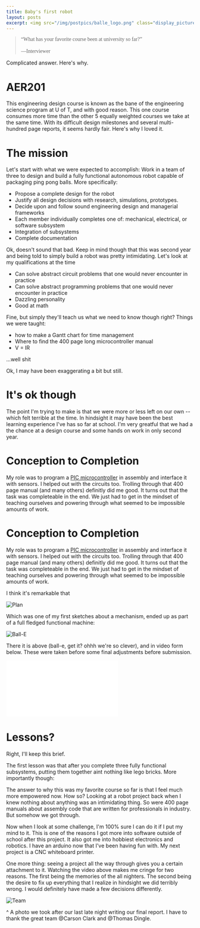 ```yaml
---
title: Baby's first robot
layout: posts
excerpt: <img src="/img/postpics/balle_logo.png" class="display_picture"/>
---
```


<blockquote style="font-family:Casual;">
      &ldquo;What has your favorite course been at university so far?&rdquo;</br></br>
      &mdash;Interviewer</blockquote>

Complicated answer. Here's why.

# AER201

This engineering design course is known as the bane of the engineering science
program at U of T, and with good reason. This one course consumes more time than
the other 5 equally weighted courses we take at the same time. With its difficult
design milestones and several multi-hundred page reports, it seems hardly fair. 
Here's why I loved it.

# The mission

Let's start with what we were expected to accomplish: Work in a team of three to
design and build a fully functional autonomous robot capable 
of packaging ping pong balls. More specifically:

* Propose a complete design for the robot
* Justify all design decisions with research, simulations, prototypes.
* Decide upon and follow sound engineering design and managerial frameworks
* Each member individually completes one of: mechanical, electrical, or software subsystem
* Integration of subsystems
* Complete documentation

Ok, doesn't sound that bad. Keep in mind though that this was second year and
being told to simply build a robot was pretty intimidating. Let's 
look at my qualifications at the time

* Can solve abstract circuit problems that one would never encounter in practice
* Can solve abstract programming problems that one would never encounter in practice
* Dazzling personality
* Good at math

Fine, but simply they'll teach us what we need to know though right?
Things we were taught:

* how to make a Gantt chart for time management
* Where to find the 400 page long microcontroller manual
* V = IR

...well shit

Ok, I may have been exaggerating a bit but still.

# It's ok though

The point I'm trying to make is that we were more or less left on our own -- which
felt terrible at the time. In hindsight it may have been the best learning experience
I've has so far at school. I'm very greatful that we had a the chance at a design
course and some hands on work in only second year.

# Conception to Completion

My role was to program a [PIC microcontroller](https://www.microchip.com/ParamChartSearch/Chart.aspx?branchID=1004)
in assembly and interface it with sensors. I helped out with the circuits too.
Trolling through that 400 page manual (and many others) definitly did me good.
It turns out that the task was completeable in the end. We just had to get in the
mindset of teaching ourselves and powering through what seemed to be impossible
amounts of work.

# Conception to Completion

My role was to program a [PIC microcontroller](https://www.microchip.com/ParamChartSearch/Chart.aspx?branchID=1004)
in assembly and interface it with sensors. I helped out with the circuits too.
Trolling through that 400 page manual (and many others) definitly did me good.
It turns out that the task was completeable in the end. We just had to get in the
mindset of teaching ourselves and powering through what seemed to be impossible
amounts of work.

I think it's remarkable that

![Plan]({{site.url}}/img/postpics/choose_ball.jpg)

Which was one of my first sketches about a mechanism, ended up as part of a full
fledged functional machine:

![Ball-E]({{site.url}}/img/postpics/balle.jpg)

There it is above (ball-e, get it? ohhh we're so clever), and in video form below.
These were taken before some final adjustments before submission.

<div class="videoWrapper"><iframe src="//www.youtube.com/embed/CCjPhYDUPn4?rel=0" frameborder="0"> </iframe></div>

# Lessons?

Right, I'll keep this brief.

The first lesson was that after you complete three fully functional subsystems,
putting them together aint nothing like lego bricks. More importantly though:

The answer to why this was my favorite course so far is that I feel much more empowered
now. How so? Looking at a robot project back when I knew nothing about anything was
an intimidating thing. So were 400 page manuals about assembly code that are written
for professionals in industry. But somehow we got through.

Now when I look at some challenge, I'm 100% sure I can do it if I put my mind to it.
This is one of the reasons I got more into software outside of school after this project.
It also got me into hobbiest electronics and robotics. I have an arduino now that
I've been having fun with. My next project is a CNC whiteboard printer.

One more thing: seeing a project all the way through gives you a certain attachment
to it. Watching the video above makes me cringe for two reasons. The first being 
the memories of the all nighters. The second being the desire to fix up everything
that I realize in hindsight we did terribly wrong. I would definitely have made a
few decisions differently.

![Team]({{site.url}}/img/postpics/team_photo.jpg)

^ A photo we took after our last late night writing our final report. I have to
thank the great team @Carson Clark and @Thomas Dingle.
